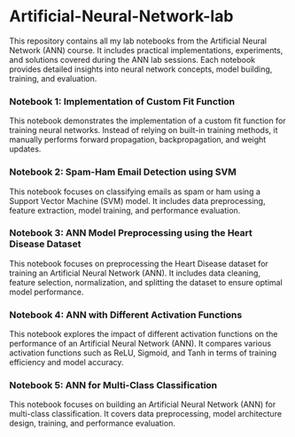 # Artificial-Neural-Network-lab

This repository contains all my lab notebooks from the Artificial Neural Network (ANN) course. 
It includes practical implementations, experiments, and solutions covered during the ANN lab sessions. 
Each notebook provides detailed insights into neural network concepts, model building, training, and evaluation.
### Notebook 1: Implementation of Custom Fit Function
This notebook demonstrates the implementation of a custom fit function for training neural networks. 
Instead of relying on built-in training methods, it manually performs forward propagation, backpropagation, and weight updates.
### Notebook 2: Spam-Ham Email Detection using SVM
This notebook focuses on classifying emails as spam or ham using a Support Vector Machine (SVM) model. 
It includes data preprocessing, feature extraction, model training, and performance evaluation.
### Notebook 3: ANN Model Preprocessing using the Heart Disease Dataset
This notebook focuses on preprocessing the Heart Disease dataset for training an Artificial Neural Network (ANN). 
It includes data cleaning, feature selection, normalization, and splitting the dataset to ensure optimal model performance.
### Notebook 4: ANN with Different Activation Functions
This notebook explores the impact of different activation functions on the performance of an Artificial Neural Network (ANN). 
It compares various activation functions such as ReLU, Sigmoid, and Tanh in terms of training efficiency and model accuracy.
### Notebook 5: ANN for Multi-Class Classification
This notebook focuses on building an Artificial Neural Network (ANN) for multi-class classification. 
It covers data preprocessing, model architecture design, training, and performance evaluation. 
